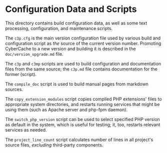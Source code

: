 
Configuration Data and Scripts
==============================

This directory contains build configuration data, as well as some text
processing, configuration, and maintenance scripts.

The `c3p.cfg` is the main version configuration file used by various build and
configuration script as *the* source of the current version number. Promoting
CyberCache to a new version and building it is described in the
`doc/version_upgrade.md` file.

The `c3p` and `c3mp` scripts are used to build configuration and documentation
files from the same source; the `c3p.md` file contains documentation for the
former (script).

The `compile_doc` script is used to build manual pages from markdown sources.

The `copy_extension_modules` script copies compiled PHP extensions' files to
appropriate system directories, and restarts running services that might be
using them (such as Apache server and php-fpm daemon).

The `switch_php_version` script can be used to select specified PHP version as
default in the system, which is useful for testing; it, too, restarts relevant
services as needed.

The `project_line_count` script calculates number of lines in all project's
source files, *excluding* third-party components.
